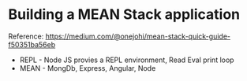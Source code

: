 
# Building a MEAN Stack application 
Reference: https://medium.com/@onejohi/mean-stack-quick-guide-f50351ba56eb

* REPL - Node JS provies a REPL environment, Read Eval print loop
* MEAN - MongDb, Express, Angular, Node